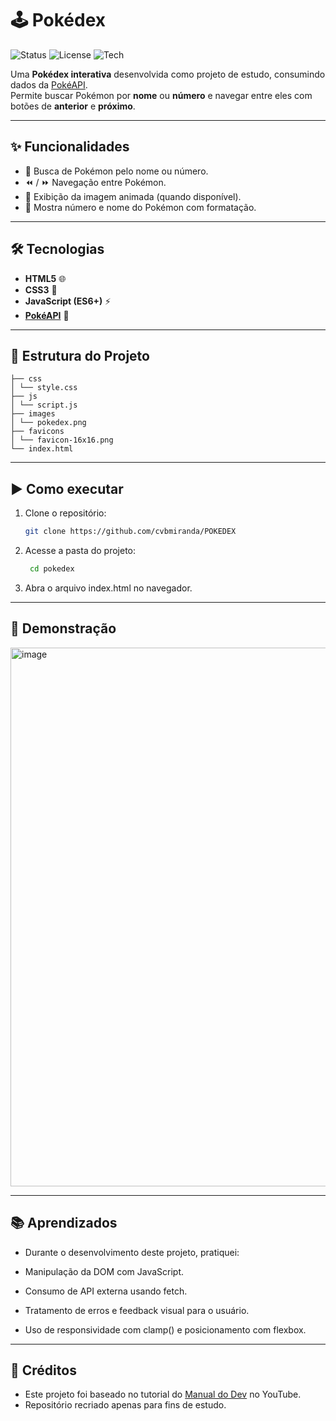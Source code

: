 # 🕹️ Pokédex

![Status](https://img.shields.io/badge/status-em%20desenvolvimento-yellow)
![License](https://img.shields.io/badge/license-MIT-blue)
![Tech](https://img.shields.io/badge/feito%20com-HTML%20%7C%20CSS%20%7C%20JS-orange)

Uma **Pokédex interativa** desenvolvida como projeto de estudo, consumindo dados da [PokéAPI](https://pokeapi.co/).  
Permite buscar Pokémon por **nome** ou **número** e navegar entre eles com botões de **anterior** e **próximo**.

---

## ✨ Funcionalidades
- 🔎 Busca de Pokémon pelo nome ou número.
- ⏪ / ⏩ Navegação entre Pokémon.
- 🎨 Exibição da imagem animada (quando disponível).
- 📝 Mostra número e nome do Pokémon com formatação.

---

## 🛠️ Tecnologias
- **HTML5** 🌐  
- **CSS3** 🎨  
- **JavaScript (ES6+)** ⚡  
- **[PokéAPI](https://pokeapi.co/)** 🔗  

---

## 📂 Estrutura do Projeto
````
├── css
│ └── style.css
├── js
│ └── script.js
├── images
│ └── pokedex.png
├── favicons
│ └── favicon-16x16.png
└── index.html
````
---

## ▶️ Como executar
1. Clone o repositório:
   ```bash
   git clone https://github.com/cvbmiranda/POKEDEX
2. Acesse a pasta do projeto:
   ````bash
    cd pokedex
3. Abra o arquivo index.html no navegador.

---

## 📸 Demonstração
<img width="1905" height="862" alt="image" src="https://github.com/user-attachments/assets/d0230eb8-43b9-408c-a4c4-5ed2fa2f8e9e" />

---
## 📚 Aprendizados
- Durante o desenvolvimento deste projeto, pratiquei:

- Manipulação da DOM com JavaScript.

- Consumo de API externa usando fetch.

- Tratamento de erros e feedback visual para o usuário.

- Uso de responsividade com clamp() e posicionamento com flexbox.

---
 ## 📌 Créditos
 - Este projeto foi baseado no tutorial do [Manual do Dev](https://www.youtube.com/watch?v=SjtdH3dWLa8)
 no YouTube.
- Repositório recriado apenas para fins de estudo.
 
